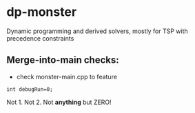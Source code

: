 # dp-monster
Dynamic programming and derived solvers, mostly for TSP with precedence constraints

## Merge-into-main checks:
* check monster-main.cpp to feature
~~~
int debugRun=0; 
~~~
Not 1. Not 2. Not **anything** but ZERO!
